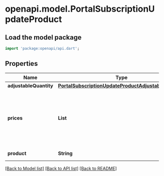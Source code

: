 # openapi.model.PortalSubscriptionUpdateProduct

## Load the model package
```dart
import 'package:openapi/api.dart';
```

## Properties
Name | Type | Description | Notes
------------ | ------------- | ------------- | -------------
**adjustableQuantity** | [**PortalSubscriptionUpdateProductAdjustableQuantity**](PortalSubscriptionUpdateProductAdjustableQuantity.md) |  | 
**prices** | **List<String>** | The list of price IDs which, when subscribed to, a subscription can be updated. | [default to const []]
**product** | **String** | The product ID. | 

[[Back to Model list]](../README.md#documentation-for-models) [[Back to API list]](../README.md#documentation-for-api-endpoints) [[Back to README]](../README.md)


